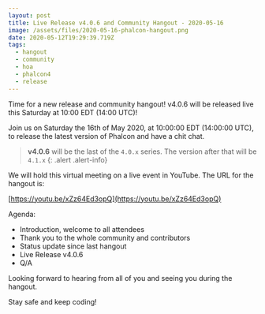 ```yaml
---
layout: post
title: Live Release v4.0.6 and Community Hangout - 2020-05-16
image: /assets/files/2020-05-16-phalcon-hangout.png
date: 2020-05-12T19:29:39.719Z
tags:
  - hangout
  - community
  - hoa
  - phalcon4
  - release
---
```

Time for a new release and community hangout! v4.0.6 will be released live this Saturday at 10:00 EDT (14:00 UTC)!
<!--more-->
Join us on Saturday the 16th of May 2020, at 10:00:00 EDT (14:00:00 UTC), to release the latest version of Phalcon and have a chit chat. 

> **v4.0.6** will be the last of the `4.0.x` series. The version after that will be `4.1.x`
{: .alert .alert-info}

We will hold this virtual meeting on a live event in YouTube. The URL for the hangout is: 

[https://youtu.be/xZz64Ed3opQ](https://youtu.be/xZz64Ed3opQ)

Agenda:
- Introduction, welcome to all attendees
- Thank you to the whole community and contributors
- Status update since last hangout
- Live Release v4.0.6
- Q/A

Looking forward to hearing from all of you and seeing you during the hangout. 

Stay safe and keep coding!

